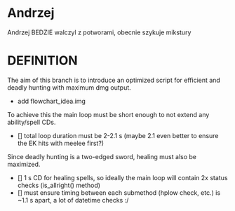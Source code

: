 # Andrzej
Andrzej BEDZIE walczyl z potworami, obecnie szykuje mikstury
# DEFINITION #
The aim of this branch is to introduce an optimized script for efficient and deadly hunting with maximum dmg output.
- add flowchart_idea.img

To achieve this the main loop must be short enough to not extend any ability/spell CDs.
- [] total loop duration must be 2-2.1 s (maybe 2.1 even better to ensure the EK hits with meelee first?)

Since deadly hunting is a two-edged sword, healing must also be maximized.
- [] 1 s CD for healing spells, so ideally the main loop will contain 2x status checks (is_allright() method)
- [] must ensure timing between each submethod (hplow check, etc.) is ~1.1 s apart, a lot of datetime checks :/

